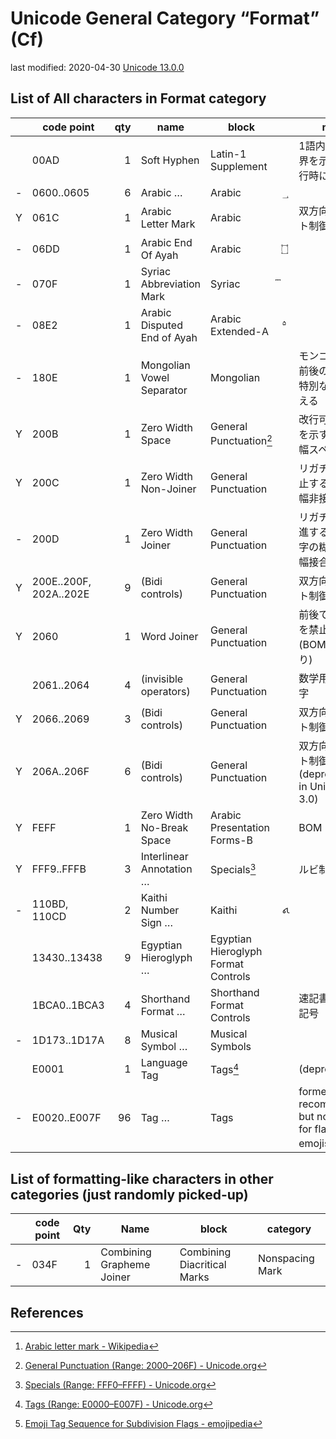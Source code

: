 # Unicode General Category “Format” (Cf)

last modified: 2020-04-30
[Unicode 13.0.0](http://www.unicode.org/versions/Unicode13.0.0/)


## List of All characters in Format category

|   | code point             | qty | name                        | block                               |   | note  |
| - | ---------------------- | --: | --------------------------- | ----------------------------------- | - | ----- |
|   | 00AD                   |   1 | Soft Hyphen                 | Latin-1 Supplement                  | ­  | 1語内の単語境界を示す（改行時に出現） |
| - | 0600..0605             |   6 | Arabic …                    | Arabic                              | ؀ |  |
| Y | 061C                   |   1 | Arabic Letter Mark          | Arabic                              |   | 双方向テキスト制御記号[^1] |
| - | 06DD                   |   1 | Arabic End Of Ayah          | Arabic                              | ۝ |  |
| - | 070F                   |   1 | Syriac Abbreviation Mark    | Syriac                              | ܏  |  |
| - | 08E2                   |   1 | Arabic Disputed End of Ayah | Arabic Extended-A                   | ࣢|  |
| - | 180E                   |   1 | Mongolian Vowel Separator   | Mongolian                           | ᠎ | モンゴル語で前後の文字を特別な形に変える |
| Y | 200B                   |   1 | Zero Width Space            | General Punctuation[^2]             |   | 改行可能位置を示す（ゼロ幅スペース） |
| Y | 200C                   |   1 | Zero Width Non-Joiner       | General Punctuation                 |   | リガチャを抑止する（ゼロ幅非接合子） |
| - | 200D                   |   1 | Zero Width Joiner           | General Punctuation                 |   | リガチャを促進する / 絵文字の糊（ゼロ幅接合子） |
| Y | 200E..200F, 202A..202E |   9 | (Bidi controls)             | General Punctuation                 |   | 双方向テキスト制御記号 |
| Y | 2060                   |   1 | Word Joiner                 | General Punctuation                 |   | 前後での改行を禁止する (BOMの代わり) |
|   | 2061..2064             |   4 | (invisible operators)       | General Punctuation                 |   | 数学用制御文字 |
| Y | 2066..2069             |   3 | (Bidi controls)             | General Punctuation                 |   | 双方向テキスト制御記号 |
| Y | 206A..206F             |   6 | (Bidi controls)             | General Punctuation                 |   | 双方向テキスト制御記号 (deprecated in Unicode 3.0) |
| Y | FEFF                   |   1 | Zero Width No-Break Space   | Arabic Presentation Forms-B         |   | BOM |
| Y | FFF9..FFFB             |   3 | Interlinear Annotation …    | Specials[^3]                        |   | ルビ制御文字 |
| - | 110BD, 110CD           |   2 | Kaithi Number Sign …        | Kaithi                              | 𑂽|  |
|   | 13430..13438           |   9 | Egyptian Hieroglyph …       | Egyptian Hieroglyph Format Controls |   |  |
|   | 1BCA0..1BCA3           |   4 | Shorthand Format …          | Shorthand Format Controls           |   | 速記書式制御記号 |
| - | 1D173..1D17A           |   8 | Musical Symbol …            | Musical Symbols                     |   |  |
|   | E0001                  |   1 | Language Tag                | Tags[^4]                            |   | (deprecated) |
| - | E0020..E007F           |  96 | Tag …                       | Tags                                |   | formerly not recommended but now used for flag emojis[^5] |


## List of formatting-like characters in other categories (just randomly picked-up)

|   | code point             | Qty | Name                        | block                               | category          |
| - | ---------------------- | --: | --------------------------- | ----------------------------------- | ----------------- |
| - | 034F                   |   1 | Combining Grapheme Joiner   | Combining Diacritical Marks         | Nonspacing Mark   |


## References

[^1]: [Arabic letter mark - Wikipedia](https://en.wikipedia.org/wiki/Arabic_letter_mark)
[^2]: [General Punctuation (Range: 2000–206F) - Unicode.org](https://unicode.org/charts/PDF/U2000.pdf)
[^3]: [Specials (Range: FFF0–FFFF) - Unicode.org](https://unicode.org/charts/PDF/UFFF0.pdf)
[^4]: [Tags (Range: E0000–E007F) - Unicode.org](https://unicode.org/charts/PDF/UE0000.pdf)
[^5]: [Emoji Tag Sequence for Subdivision Flags - emojipedia](https://emojipedia.org/emoji-tag-sequence/)
